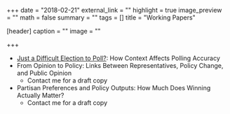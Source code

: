 +++
date = "2018-02-21"
external_link = ""
highlight = true
image_preview = ""
math = false
summary = ""
tags = []
title = "Working Papers"

[header]
  caption = ""
  image = ""

+++

- [Just a Difficult Election to Poll?](/papers/working-papers/sources-of-polling-accuracy.pdf): How Context Affects Polling Accuracy 
- From Opinion to Policy: Links Between Representatives, Policy Change, and Public Opinion
  - Contact me for a draft copy
- Partisan Preferences and Policy Outputs: How Much Does Winning Actually Matter?
  - Contact me for a draft copy
